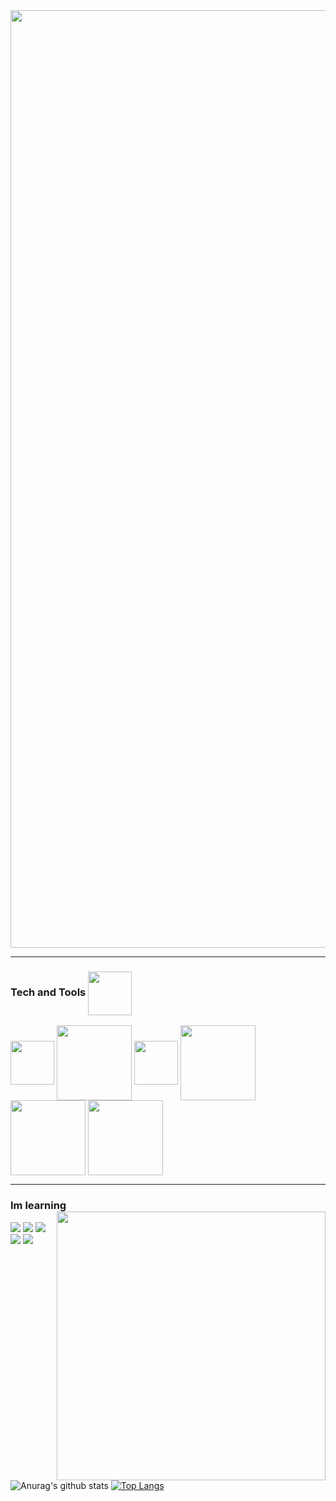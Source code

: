 <img align="center" width="1500" src="https://thumbs.gfycat.com/TartThreadbareChinchilla-size_restricted.gif" />


----------------------

### Tech and Tools  <img align="center" width="70" src="https://i.pinimg.com/originals/0d/c9/68/0dc968448592a7d533096b74c263cc40.gif" />

<img align="center" width="70" src="http://img.shields.io/badge/-Java-F89820?style=flat&logo=java&logoColor=white"> <img align="center" width="120" src="https://img.shields.io/badge/-Python-black?style=flat&logo=python&logoColor=white">
<img align="center" width="70" src="http://img.shields.io/badge/-Git-F1502F?style=flat&logo=git&logoColor=FFFFFF">
<img align="center" width="120" src="http://img.shields.io/badge/-VS%20Code-007ACC?style=flat&logo=visual%20studio%20code&logoColor=white">
<img align="center" width="120" src="https://img.shields.io/badge/-MySQL-F29111?style=flat&logo=mysql&logoColor=FFFFFF">
<img align="center" width="120" src="http://img.shields.io/badge/-Github-000000?style=flat&logo=github&logoColor=FFFFFF">

 ------------------

### Im learning   <img align="right" width="430" src="https://i.gifer.com/origin/22/22657b8a577f858827c5d46dac32cf53.gif" />
<img src = "https://img.shields.io/badge/-HTML5-E34F26?style=flat&logo=html5&logoColor=white"> <img src = "https://img.shields.io/badge/-CSS3-1572B6?style=flat&logo=css3&logoColor=white">
<img src="https://img.shields.io/badge/-JavaScript-eed718?style=flat&logo=javascript&logoColor=ffffff">
<img src="https://img.shields.io/badge/-C%20&%20C++-659ad2?style=flat&logo=c%2B%2B&logoColor=ffffff"> 
<img src="http://img.shields.io/badge/-Google%20Cloud%20Platform-4285F4?style=flat&logo=google%20cloud&logoColor=white">


![Anurag's github stats](https://github-readme-stats.vercel.app/api?username=CsarNarciso&show_icons=true&count_private=true&hide=stars&include_all_commits=true&theme=dracula)
[![Top Langs](https://github-readme-stats.vercel.app/api/top-langs/?username=CsarNarciso&layout=compact)](https://github.com/anuraghazra/github-readme-stats)


